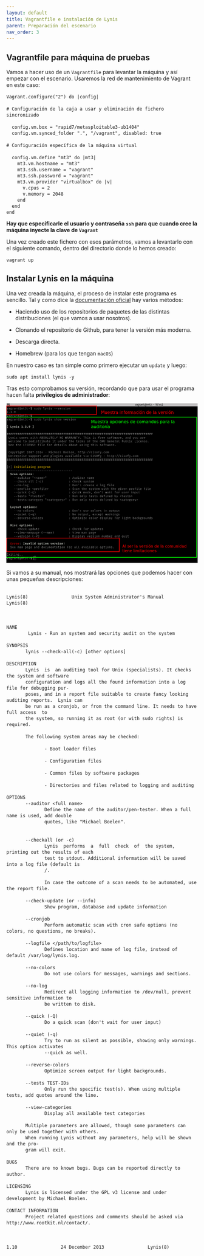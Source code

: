 ```yaml
---
layout: default
title: Vagrantfile e instalación de Lynis
parent: Preparación del escenario
nav_order: 3
---
```


## Vagrantfile para máquina de pruebas

Vamos a hacer uso de un `Vagrantfile` para levantar la máquina y así empezar con el escenario. Usaremos la red de mantenimiento de Vagrant en este caso:

~~~
Vagrant.configure("2") do |config|

# Configuración de la caja a usar y eliminación de fichero sincronizado

  config.vm.box = "rapid7/metasploitable3-ub1404"
  config.vm.synced_folder ".", "/vagrant", disabled: true
  
# Configuración específica de la máquina virtual

  config.vm.define "mt3" do |mt3|
    mt3.vm.hostname = "mt3"
    mt3.ssh.username = "vagrant"
    mt3.ssh.password = "vagrant"
    mt3.vm.provider "virtualbox" do |v|
      v.cpus = 2
      v.memory = 2048
    end
  end
end 
~~~

**Hay que especificarle el usuario y contraseña `ssh` para que cuando cree la máquina inyecte la clave de `Vagrant`**


Una vez creado este fichero con esos parámetros, vamos a levantarlo con el siguiente comando, dentro del directorio donde lo hemos creado:

~~~
vagrant up
~~~


## Instalar Lynis en la máquina

Una vez creada la máquina, el proceso de instalar este programa es sencillo. Tal y como dice la [documentación oficial](https://cisofy.com/documentation/lynis/get-started/#installation) hay varios métodos:

- Haciendo uso de los repositorios de paquetes de las distintas distribuciones (el que vamos a usar nosotros).

- Clonando el repositorio de Github, para tener la versión más moderna.

- Descarga directa.

- Homebrew (para los que tengan `macOS`)


En nuestro caso es tan simple como primero ejecutar un `update` y luego:

~~~
sudo apt install lynis -y
~~~


Tras esto comprobamos su versión, recordando que para usar el programa hacen falta **privilegios de administrador**:

<img src="https://raw.githubusercontent.com/crivmar/crivmar-lynis.github.io/main/assets/images/02.png"/>

Si vamos a su manual, nos mostrará las opciones que podemos hacer con unas pequeñas descripciones:

~~~

Lynis(8)                Unix System Administrator's Manual                Lynis(8)



NAME
        Lynis - Run an system and security audit on the system

SYNOPSIS
       lynis --check-all(-c) [other options]

DESCRIPTION
       Lynis  is  an auditing tool for Unix (specialists). It checks the system and software 
       configuration and logs all the found information into a log file for debugging pur‐
       poses, and in a report file suitable to create fancy looking auditing reports.  Lynis can 
       be run as a cronjob, or from the command line. It needs to have full access  to
       the system, so running it as root (or with sudo rights) is required.

       The following system areas may be checked:

              - Boot loader files

              - Configuration files

              - Common files by software packages

              - Directories and files related to logging and auditing

OPTIONS
       --auditor <full name>
              Define the name of the auditor/pen-tester. When a full name is used, add double 
              quotes, like "Michael Boelen".


       --checkall (or -c)
              Lynis  performs  a  full  check  of  the system, printing out the results of each 
              test to stdout. Additional information will be saved into a log file (default is
              /.

              In case the outcome of a scan needs to be automated, use the report file.

       --check-update (or --info)
              Show program, database and update information

       --cronjob
              Perform automatic scan with cron safe options (no colors, no questions, no breaks).

       --logfile </path/to/logfile>
              Defines location and name of log file, instead of default /var/log/lynis.log.

       --no-colors
              Do not use colors for messages, warnings and sections.

       --no-log
              Redirect all logging information to /dev/null, prevent sensitive information to 
              be written to disk.

       --quick (-Q)
              Do a quick scan (don't wait for user input)

       --quiet (-q)
              Try to run as silent as possible, showing only warnings. This option activates 
              --quick as well.

       --reverse-colors
              Optimize screen output for light backgrounds.

       --tests TEST-IDs
              Only run the specific test(s). When using multiple tests, add quotes around the line.

       --view-categories
              Display all available test categories

       Multiple parameters are allowed, though some parameters can only be used together with others. 
       When running Lynis without any parameters, help will be shown and the pro‐
       gram will exit.

BUGS
       There are no known bugs. Bugs can be reported directly to author.

LICENSING
       Lynis is licensed under the GPL v3 license and under development by Michael Boelen.

CONTACT INFORMATION
       Project related questions and comments should be asked via http://www.rootkit.nl/contact/.



1.10                24 December 2013                Lynis(8)

~~~
